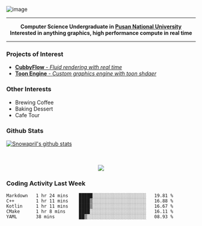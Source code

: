 ![image](https://user-images.githubusercontent.com/24654975/122706556-2ce28400-d293-11eb-86ee-22b9ba640f2b.png)


---

<p align="center">
  <strong>
    Computer Science Undergraduate in <a href="https://pusan.ac.kr/">Pusan National University</a>
    <br>
    Interested in anything graphics, high performance compute in real time
  </strong>
</p>

---

### Projects of Interest

* [**CubbyFlow** - *Fluid rendering with real time*](https://github.com/utilforever/CubbyFlow)
* [**Toon Engine** - *Custom graphics engine with toon shdaer*](https://github.com/Snowapril/ToonEngine)

### Other Interests

* Brewing Coffee
* Baking Dessert 
* Cafe Tour

### Github Stats
 
[![Snowapril's github stats](https://github-readme-stats.vercel.app/api?username=Snowapril&hide_title=true&hide_border=true&show_icons=true&include_all_commits=true&count_private=true)](https://github.com/Snowapril)

<p align="center">
    <br><br>
    <a href="https://snowapril.github.io"><img src="https://img.shields.io/badge/website-snowapril.github.io-red?style=for-the-badge"></a>
</p>

### Coding Activity Last Week

<!--START_SECTION:waka-->
```text
Markdown   1 hr 24 mins    █████░░░░░░░░░░░░░░░░░░░░   19.81 % 
C++        1 hr 11 mins    ████▒░░░░░░░░░░░░░░░░░░░░   16.88 % 
Kotlin     1 hr 11 mins    ████▒░░░░░░░░░░░░░░░░░░░░   16.67 % 
CMake      1 hr 8 mins     ████░░░░░░░░░░░░░░░░░░░░░   16.11 % 
YAML       38 mins         ██▒░░░░░░░░░░░░░░░░░░░░░░   08.93 % 
```
<!--END_SECTION:waka-->
